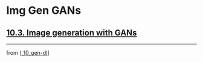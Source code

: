 # Img Gen GANs

## [**10.3.** Image generation with GANs](https://livebook.manning.com/book/deep-learning-with-javascript/chapter-10/126)

---
from [[_10_gen-dl]]

[//begin]: # "Autogenerated link references for markdown compatibility"
[_10_gen-dl]: ../_10_gen-dl.md "Generative DL"
[//end]: # "Autogenerated link references"
